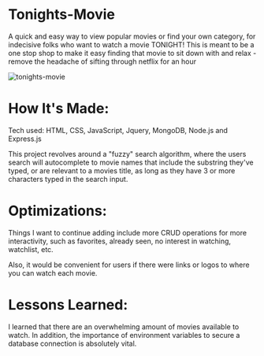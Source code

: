# Tonights-Movie

A quick and easy way to view popular movies or find your own category, for indecisive folks who want to watch a movie TONIGHT! This is meant to be a one stop shop to make it easy finding that movie to sit down with and relax - remove the headache of sifting through netflix for an hour

![tonights-movie](https://user-images.githubusercontent.com/99512305/187524347-9cb6052d-e635-4c2c-babc-131f6c62555b.JPG)

# How It's Made:
Tech used: HTML, CSS, JavaScript, Jquery, MongoDB, Node.js and Express.js

This project revolves around a "fuzzy" search algorithm, where the users search will autocomplete to movie names that include the substring they've typed, or are relevant to a movies title, as long as they have 3 or more characters typed in the search input.

# Optimizations:
Things I want to continue adding include more CRUD operations for more interactivity, such as favorites, already seen, no interest in watching, watchlist, etc.

Also, it would be convenient for users if there were links or logos to where you can watch each movie.


# Lessons Learned:

I learned that there are an overwhelming amount of movies available to watch. In addition, the importance of environment variables to secure a database connection is absolutely vital.
